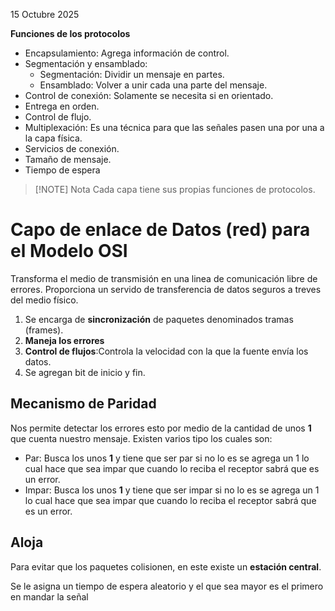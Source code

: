  15 Octubre 2025

**Funciones de los protocolos**

- Encapsulamiento: Agrega información de control.
- Segmentación y ensamblado:
	- Segmentación: Dividir un mensaje en partes.
	- Ensamblado: Volver a unir cada una parte del mensaje.
- Control de conexión: Solamente se necesita si en orientado.
- Entrega en orden.
- Control de flujo.
- Multiplexación: Es una técnica para que las señales pasen una por una a la capa física.
- Servicios de conexión.
- Tamaño de mensaje.
- Tiempo de espera

>[!NOTE] Nota
>Cada capa tiene sus propias funciones de protocolos.

# Capo de enlace de Datos (red) para el Modelo OSI

Transforma el medio de transmisión  en una linea de comunicación libre de errores. Proporciona un servido de transferencia de datos seguros a treves del medio físico.

1. Se encarga de **sincronización** de paquetes denominados tramas (frames).
2. **Maneja los errores**
3. **Control de flujos**:Controla la velocidad con la que la fuente envía los datos.
4. Se agregan bit de inicio y fin.

## Mecanismo de Paridad

Nos permite detectar los errores esto por medio de la cantidad de unos **1** que cuenta nuestro mensaje. Existen varios tipo los cuales son:

- Par: Busca los unos **1**  y tiene que ser par si no lo es se agrega  un 1 lo cual hace que sea impar que cuando lo reciba el receptor sabrá  que es un error.
- Impar: Busca los unos **1**  y tiene que ser impar si no lo es se agrega  un 1 lo cual hace que sea impar que cuando lo reciba el receptor sabrá  que es un error.


## Aloja 

Para evitar que los paquetes colisionen, en este existe  un **estación central**.

Se le asigna un tiempo de espera aleatorio y el que sea mayor es el primero en mandar la señal